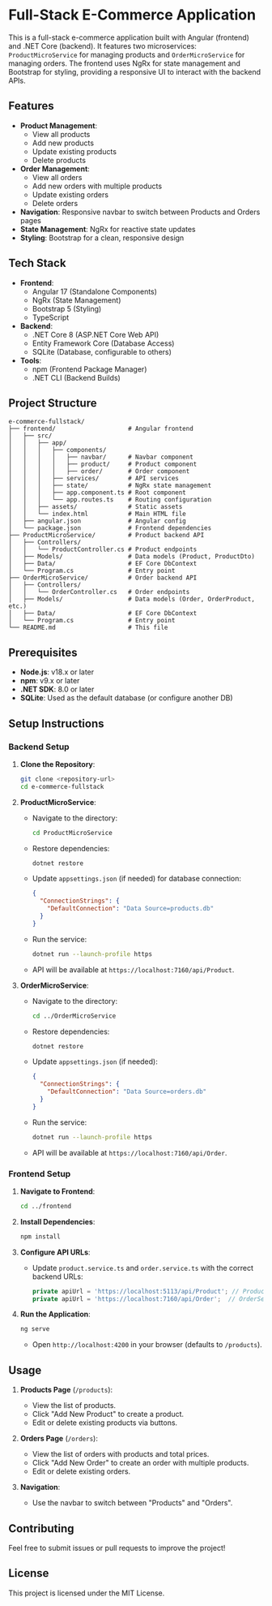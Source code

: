 # Full-Stack E-Commerce Application

This is a full-stack e-commerce application built with Angular (frontend) and .NET Core (backend). It features two microservices: `ProductMicroService` for managing products and `OrderMicroService` for managing orders. The frontend uses NgRx for state management and Bootstrap for styling, providing a responsive UI to interact with the backend APIs.

## Features

- **Product Management**:
  - View all products
  - Add new products
  - Update existing products
  - Delete products
- **Order Management**:
  - View all orders
  - Add new orders with multiple products
  - Update existing orders
  - Delete orders
- **Navigation**: Responsive navbar to switch between Products and Orders pages
- **State Management**: NgRx for reactive state updates
- **Styling**: Bootstrap for a clean, responsive design

## Tech Stack

- **Frontend**:
  - Angular 17 (Standalone Components)
  - NgRx (State Management)
  - Bootstrap 5 (Styling)
  - TypeScript
- **Backend**:
  - .NET Core 8 (ASP.NET Core Web API)
  - Entity Framework Core (Database Access)
  - SQLite (Database, configurable to others)
- **Tools**:
  - npm (Frontend Package Manager)
  - .NET CLI (Backend Builds)

## Project Structure

```
e-commerce-fullstack/
├── frontend/                    # Angular frontend
│   ├── src/
│   │   ├── app/
│   │   │   ├── components/
│   │   │   │   ├── navbar/      # Navbar component
│   │   │   │   ├── product/     # Product component
│   │   │   │   ├── order/       # Order component
│   │   │   ├── services/        # API services
│   │   │   ├── state/           # NgRx state management
│   │   │   ├── app.component.ts # Root component
│   │   │   └── app.routes.ts    # Routing configuration
│   │   ├── assets/              # Static assets
│   │   └── index.html           # Main HTML file
│   ├── angular.json             # Angular config
│   └── package.json             # Frontend dependencies
├── ProductMicroService/         # Product backend API
│   ├── Controllers/
│   │   └── ProductController.cs # Product endpoints
│   ├── Models/                  # Data models (Product, ProductDto)
│   ├── Data/                    # EF Core DbContext
│   └── Program.cs               # Entry point
├── OrderMicroService/           # Order backend API
│   ├── Controllers/
│   │   └── OrderController.cs   # Order endpoints
│   ├── Models/                  # Data models (Order, OrderProduct, etc.)
│   ├── Data/                    # EF Core DbContext
│   └── Program.cs               # Entry point
└── README.md                    # This file
```

## Prerequisites

- **Node.js**: v18.x or later
- **npm**: v9.x or later
- **.NET SDK**: 8.0 or later
- **SQLite**: Used as the default database (or configure another DB)

## Setup Instructions

### Backend Setup

1. **Clone the Repository**:
   ```bash
   git clone <repository-url>
   cd e-commerce-fullstack
   ```

2. **ProductMicroService**:
   - Navigate to the directory:
     ```bash
     cd ProductMicroService
     ```
   - Restore dependencies:
     ```bash
     dotnet restore
     ```
   - Update `appsettings.json` (if needed) for database connection:
     ```json
     {
       "ConnectionStrings": {
         "DefaultConnection": "Data Source=products.db"
       }
     }
     ```
   - Run the service:
     ```bash
     dotnet run --launch-profile https
     ```
   - API will be available at `https://localhost:7160/api/Product`.

3. **OrderMicroService**:
   - Navigate to the directory:
     ```bash
     cd ../OrderMicroService
     ```
   - Restore dependencies:
     ```bash
     dotnet restore
     ```
   - Update `appsettings.json` (if needed):
     ```json
     {
       "ConnectionStrings": {
         "DefaultConnection": "Data Source=orders.db"
       }
     }
     ```
   - Run the service:
     ```bash
     dotnet run --launch-profile https
     ```
   - API will be available at `https://localhost:7160/api/Order`.

### Frontend Setup

1. **Navigate to Frontend**:
   ```bash
   cd ../frontend
   ```

2. **Install Dependencies**:
   ```bash
   npm install
   ```

3. **Configure API URLs**:
   - Update `product.service.ts` and `order.service.ts` with the correct backend URLs:
     ```typescript
     private apiUrl = 'https://localhost:5113/api/Product'; // ProductService
     private apiUrl = 'https://localhost:7160/api/Order';  // OrderService
     ```

4. **Run the Application**:
   ```bash
   ng serve
   ```
   - Open `http://localhost:4200` in your browser (defaults to `/products`).

## Usage

1. **Products Page** (`/products`):
   - View the list of products.
   - Click "Add New Product" to create a product.
   - Edit or delete existing products via buttons.

2. **Orders Page** (`/orders`):
   - View the list of orders with products and total prices.
   - Click "Add New Order" to create an order with multiple products.
   - Edit or delete existing orders.

3. **Navigation**:
   - Use the navbar to switch between "Products" and "Orders".

## Contributing

Feel free to submit issues or pull requests to improve the project!

## License

This project is licensed under the MIT License.

